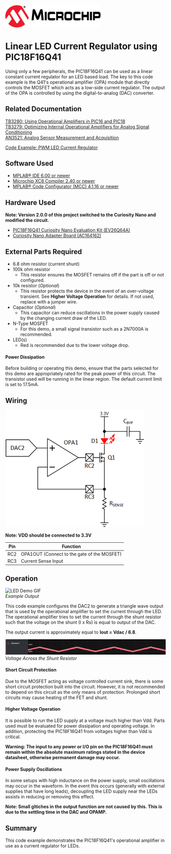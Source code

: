 <a href="https://www.microchip.com" rel="nofollow"><img src="images/microchip.png" alt="MCHP" width="300"/></a>

# Linear LED Current Regulator using PIC18F16Q41
Using only a few peripherals, the PIC18F16Q41 can be used as a linear constant current regulator for an LED based load. The key to this code example is the Q41's operational amplifier (OPA) module that directly controls the MOSFET which acts as a low-side current regulator. The output of the OPA is controlled by using the digital-to-analog (DAC) converter.

## Related Documentation

[TB3280: Using Operational Amplifiers in PIC16 and PIC18](http://ww1.microchip.com/downloads/en/DeviceDoc/Using-the-Operational-Amplifier-on-PIC16-and-PIC18-90003280A.pdf)  
[TB3279: Optimizing Internal Operational Amplifiers for Analog Signal Conditioning](http://ww1.microchip.com/downloads/en/DeviceDoc/Optimizing-Internal-Operational-Amplifiers-for-Analog-Signal-Conditioning-90003279A.pdf)  
[AN3521: Analog Sensor Measurement and Acquisition](https://www.microchip.com/en-us/application-notes/an3521)  

[Code Example: PWM LED Current Regulator](https://github.com/microchip-pic-avr-examples/pic18f16q41-pwm-led-current-regulator)  

## Software Used

* [MPLAB® IDE 6.00 or newer](https://www.microchip.com/en-us/tools-resources/develop/mplab-x-ide?utm_source=GitHub&utm_medium=TextLink&utm_campaign=MCU8_MMTCha_pic18q41&utm_content=pic18f16q41-linear-led-current-regulator-github)
* [Microchip XC8 Compiler 2.40 or newer](https://www.microchip.com/en-us/tools-resources/develop/mplab-xc-compilers?utm_source=GitHub&utm_medium=TextLink&utm_campaign=MCU8_MMTCha_pic18q41&utm_content=pic18f16q41-linear-led-current-regulator-github)
* [MPLAB® Code Configurator (MCC) 4.1.16 or newer](https://www.microchip.com/en-us/tools-resources/configure/mplab-code-configurator?utm_source=GitHub&utm_medium=TextLink&utm_campaign=MCU8_MMTCha_pic18q41&utm_content=pic18f16q41-linear-led-current-regulator-github)

## Hardware Used

**Note: Version 2.0.0 of this project switched to the Curiosity Nano and modified the circuit.**

* [PIC18F16Q41 Curiosity Nano Evaluation Kit (EV26Q64A)](https://www.microchip.com/en-us/development-tool/EV26Q64A?utm_source=GitHub&utm_medium=TextLink&utm_campaign=MCU8_MMTCha_pic18q41&utm_content=pic18f16q41-linear-led-current-regulator-github)
* [Curiosity Nano Adapter Board (AC164162)](https://www.microchip.com/en-us/development-tool/AC164162?utm_source=GitHub&utm_medium=TextLink&utm_campaign=MCU8_MMTCha_pic18q41&utm_content=pic18f16q41-linear-led-current-regulator-github)

## External Parts Required

* 6.8 ohm resistor (current shunt)
* 100k ohm resistor
    * This resistor ensures the MOSFET remains off if the part is off or not configured.
* 10k resistor (*Optional*)
    * This resistor protects the device in the event of an over-voltage transient. See **Higher Voltage Operation** for details. If not used, replace with a jumper wire.
* Capacitor (*Optional*)
    * This capacitor can reduce oscillations in the power supply caused by the changing current draw of the LED. 
* N-Type MOSFET
    * For this demo, a small signal transistor such as a 2N7000A is recommended. 
* LED(s)
    * Red is recommended due to the lower voltage drop. 

#### Power Dissipation
Before building or operating this demo, ensure that the parts selected for this demo are appropriately rated for the peak power of this circuit. The transistor used will be running in the linear region. The default current limit is set to 17.5mA. 

## Wiring
![Schematic Diagram](./images/schematic.png)

**Note: VDD should be connected to 3.3V**

| Pin | Function
| --- | --------
| RC2 | OPA1OUT (Connect to the gate of the MOSFET)  
| RC3 | Current Sense Input  

## Operation
![LED Demo GIF](./images/Demo.gif)  
*Example Output*

This code example configures the DAC2 to generate a triangle wave output that is used by the operational amplifier to set the current through the LED. The operational amplifier tries to set the current through the shunt resistor such that the voltage on the shunt (I x Rs) is equal to output of the DAC.

The output current is approximately equal to **Iout = Vdac / 6.8**.

![Waveform Output](images/waveform.PNG)  
*Voltage Across the Shunt Resistor*

#### Short Circuit Protection
Due to the MOSFET acting as voltage controlled current sink, there is some short circuit protection built into the circuit. However, it is not recommended to depend on this circuit as the only means of protection. Prolonged short circuits may cause heating of the FET and shunt.

#### Higher Voltage Operation
It is possible to run the LED supply at a voltage much higher than Vdd. Parts used must be evaluated for power dissipation and operating voltage. In addition, protecting the PIC18F16Q41 from voltages higher than Vdd is critical. 

**Warning: The input to any power or I/O pin on the PIC18F16Q41 must remain within the absolute maximum ratings stated in the device datasheet, otherwise permanent damage may occur.**

#### Power Supply Oscillations
In some setups with high inductance on the power supply, small oscillations may occur in the waveform. In the event this occurs (generally with external supplies that have long leads), decoupling the LED supply near the LEDs assists in reducing or removing this effect. 

**Note: Small gltiches in the output function are not caused by this. This is due to the settling time in the DAC and OPAMP.**

## Summary
This code example demonstrates the PIC18F16Q41's operational amplifier in use as a current regulator for LEDs.   
